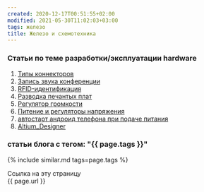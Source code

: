 ```yaml
---
created: 2020-12-17T00:51:55+02:00
modified: 2021-05-30T11:02:03+03:00
tags: железо
title: Железо и схемотехника
---
```


### **Статьи по теме разработки/эксплуатации hardware**
1. [Типы коннекторов](./connectors.md)
1. [Запись звука конференции](./запись-конференции-audacity.md)
1. [RFID-идентификация](./RFID.md)
1. [Разводка печантых плат](./PCB.md)
1. [Регулятор громкости](./регулятор_громкости.md) 
1. [Питение и регуляторы напряжения](./регуляторы_напруги.md)
1. [автостарт андроид телефона при подаче питания](автостарт-андроид-телефона.md)
1. [Altium_Designer](Altium_Designer)


### **статьи блога с тегом: "{{ page.tags }}"**


{% include similar.md tags=page.tags %}



Ссылка на эту страницу  
{{ page.url }}
